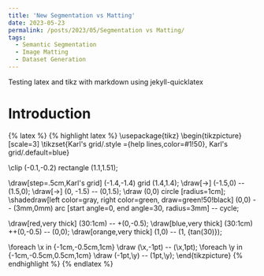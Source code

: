```yaml
---
title: 'New Segmentation vs Matting'
date: 2023-05-23
permalink: /posts/2023/05/Segmentation vs Matting/
tags:
  - Semantic Segmentation
  - Image Matting
  - Dataset Generation
---
```


Testing latex and tikz with markdown using jekyll-quicklatex

Introduction
======

{% latex %}
{% highlight latex %}
\usepackage{tikz}
\begin{tikzpicture}[scale=3]
  \tikzset{Karl's grid/.style ={help lines,color=#1!50},
    Karl's grid/.default=blue}

  \clip (-0.1,-0.2) rectangle (1.1,1.51);

  \draw[step=.5cm,Karl's grid] (-1.4,-1.4) grid (1.4,1.4);
  \draw[->] (-1.5,0) -- (1.5,0);
  \draw[->] (0, -1.5) -- (0,1.5);
  \draw (0,0) circle [radius=1cm];
  \shadedraw[left color=gray, right color=green, draw=green!50!black] (0,0) -- (3mm,0mm)
    arc [start angle=0, end angle=30, radius=3mm] -- cycle;

  \draw[red,very thick] (30:1cm) -- +(0,-0.5);
  \draw[blue,very thick] (30:1cm) ++(0,-0.5) -- (0,0);
  \draw[orange,very thick] (1,0) -- (1, {tan(30)});

  \foreach \x in {-1cm,-0.5cm,1cm}
  \draw (\x,-1pt) -- (\x,1pt);
  \foreach \y in {-1cm,-0.5cm,0.5cm,1cm}
  \draw (-1pt,\y) -- (1pt,\y);
\end{tikzpicture}
{% endhighlight %}
{% endlatex %}
